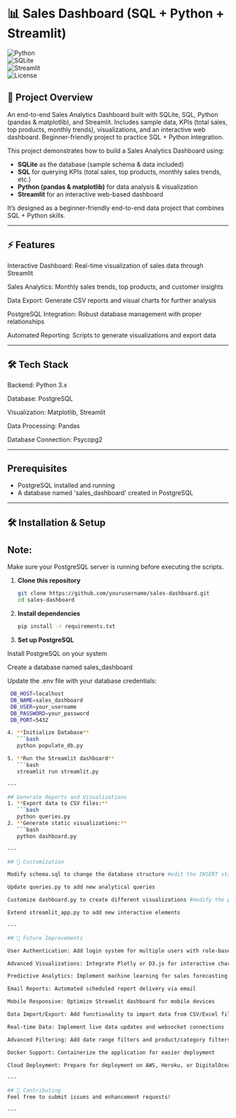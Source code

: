 # 📊 Sales Dashboard (SQL + Python + Streamlit)

![Python](https://img.shields.io/badge/Python-3.8+-blue.svg)  
![SQLite](https://img.shields.io/badge/Database-SQLite-green.svg)  
![Streamlit](https://img.shields.io/badge/UI-Streamlit-red.svg)  
![License](https://img.shields.io/badge/License-MIT-lightgrey.svg)

## 🚀 Project Overview

An end-to-end Sales Analytics Dashboard built with SQLite, SQL, Python (pandas & matplotlib), and Streamlit. Includes sample data, KPIs (total sales, top products, monthly trends), visualizations, and an interactive web dashboard. Beginner-friendly project to practice SQL + Python integration.

This project demonstrates how to build a Sales Analytics Dashboard using:
- **SQLite** as the database (sample schema & data included)  
- **SQL** for querying KPIs (total sales, top products, monthly sales trends, etc.)  
- **Python (pandas & matplotlib)** for data analysis & visualization  
- **Streamlit** for an interactive web-based dashboard  

It’s designed as a beginner-friendly end-to-end data project that combines SQL + Python skills.  

---

## ⚡ Features

Interactive Dashboard: Real-time visualization of sales data through Streamlit

Sales Analytics: Monthly sales trends, top products, and customer insights

Data Export: Generate CSV reports and visual charts for further analysis

PostgreSQL Integration: Robust database management with proper relationships

Automated Reporting: Scripts to generate visualizations and export data

---

## 🛠️ Tech Stack

Backend: Python 3.x

Database: PostgreSQL

Visualization: Matplotlib, Streamlit

Data Processing: Pandas

Database Connection: Psycopg2

---

## Prerequisites
- PostgreSQL installed and running
- A database named 'sales_dashboard' created in PostgreSQL

---

## 🛠️ Installation & Setup

## Note:
Make sure your PostgreSQL server is running before executing the scripts.

1. **Clone this repository**
   ```bash
   git clone https://github.com/yourusername/sales-dashboard.git
   cd sales-dashboard
   
2. **Install dependencies**
   ```bash
   pip install -r requirements.txt

3. **Set up PostgreSQL**

Install PostgreSQL on your system

Create a database named sales_dashboard

Update the .env file with your database credentials:
```bash
 DB_HOST=localhost
 DB_NAME=sales_dashboard
 DB_USER=your_username
 DB_PASSWORD=your_password
 DB_PORT=5432

4. **Initialize Database**
   ```bash
   python populate_db.py

5. **Run the Streamlit dashboard**
   ```bash
   streamlit run streamlit.py

---

## Generate Reports and Visualizations
1. **Export data to CSV files:**
   ```bash
   python queries.py
2. **Generate static visualizations:**
   ```bash
   python dashboard.py

---

## 🔧 Customization

Modify schema.sql to change the database structure #edit the INSERT statements in schema.sql and rerun populate_db.py

Update queries.py to add new analytical queries

Customize dashboard.py to create different visualizations #modify the plotting code in dashboard.py or the chart configurations in streamlit.py

Extend streamlit_app.py to add new interactive elements

---

## 🔮 Future Improvements

User Authentication: Add login system for multiple users with role-based access

Advanced Visualizations: Integrate Plotly or D3.js for interactive charts

Predictive Analytics: Implement machine learning for sales forecasting

Email Reports: Automated scheduled report delivery via email

Mobile Responsive: Optimize Streamlit dashboard for mobile devices

Data Import/Export: Add functionality to import data from CSV/Excel files

Real-time Data: Implement live data updates and websocket connections

Advanced Filtering: Add date range filters and product/category filters

Docker Support: Containerize the application for easier deployment

Cloud Deployment: Prepare for deployment on AWS, Heroku, or DigitalOcean

---

## 🤝 Contributing
Feel free to submit issues and enhancement requests!

---
